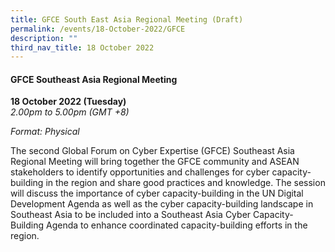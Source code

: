 ```yaml
---
title: GFCE South East Asia Regional Meeting (Draft)
permalink: /events/18-October-2022/GFCE
description: ""
third_nav_title: 18 October 2022
---
```

#### **GFCE Southeast Asia Regional Meeting**

**18 October 2022 (Tuesday)**  
*2.00pm to 5.00pm (GMT +8)*

*Format: Physical*

The second Global Forum on Cyber Expertise (GFCE) Southeast Asia Regional Meeting will bring together the GFCE community and ASEAN stakeholders to identify opportunities and challenges for cyber capacity-building in the region and share good practices and knowledge. The session will discuss the importance of cyber capacity-building in the UN Digital Development Agenda as well as the cyber capacity-building landscape in Southeast Asia to be included into a Southeast Asia Cyber Capacity-Building Agenda to enhance coordinated capacity-building efforts in the region.